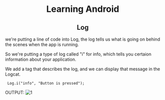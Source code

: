<h1 align="center">Learning Android</h1>
<p align="center">
 
<h2 align="center">Log</h1>

we're putting a line of code into Log, the log tells us what is going on behind the scenes when the app is running.

So we're putting a type of log called "i" for info, which tells you certaion information about your application.

We add a tag that describes the log, and we can display that message in the Logcat.

``` Log.i("info", "Button is pressed");```

OUTPUT:
![1](https://github.com/RamziJabali/Android_Practices/blob/main/screenshots/Screen%20Shot%202021-03-06%20at%2010.44.28%20PM.png)

